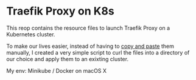 # Traefik Proxy on K8s

This reop contains the resource files to launch Traefik Proxy on a Kubernetes cluster.

To make our lives easier, instead of having to [copy and paste](https://doc.traefik.io/traefik/getting-started/quick-start-with-kubernetes/)
them manually, I created a very simple script to curl the files into a directory of our
choice and apply them to an exixting cluster.

My env: Minikube / Docker on macOS X
